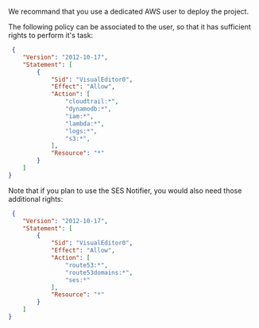 We recommand that you use a dedicated AWS user to deploy the project.

The following policy can be associated to the user, so that it has sufficient rights to perform it's task:

```json
 {
    "Version": "2012-10-17",
    "Statement": [
        {
            "Sid": "VisualEditor0",
            "Effect": "Allow",
            "Action": [
                "cloudtrail:*",
                "dynamodb:*",
                "iam:*",
                "lambda:*",
                "logs:*",
                "s3:*",
            ],
            "Resource": "*"
        }
    ]
}
```

Note that if you plan to use the SES Notifier, you would also need those additional rights:

```json
 {
    "Version": "2012-10-17",
    "Statement": [
        {
            "Sid": "VisualEditor0",
            "Effect": "Allow",
            "Action": [
                "route53:*",
                "route53domains:*",
                "ses:*"
            ],
            "Resource": "*"
        }
    ]
}
```

